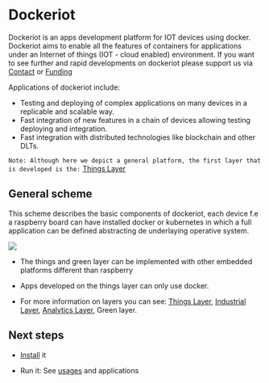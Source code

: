 # Dockeriot

Dockeriot is an apps development platform for IOT devices using docker.
Dockeriot aims to enable all the features of containers for applications
under an Internet of things (IOT - cloud enabled) environment. If you want to see further and rapid developments on dockeriot please support us via  [Contact](CONTACT.md) or [Funding](.github/FUNDING.yml)

Applications of dockeriot include: 
* Testing and deploying of complex applications on many devices in a replicable and scalable way. 
* Fast integration of new features in a chain of devices allowing testing deploying and integration.
* Fast integration with distributed technologies like blockchain and other DLTs.

```Note: Although here we depict a general platform, the first layer that is developed is the:``` [Things Layer](ThingsLayer.md)

## General scheme
This scheme describes the basic components of dockeriot, each device f.e a raspberry board can have installed docker or kubernetes in which 
a full application can be defined abstracting de underlaying operative system. 

<img src="./images/IotPlatform.jpeg">


* The things and green layer can be implemented with other embedded platforms different than raspberry
* Apps developed on the things layer can only use docker. 

* For more information on layers you can see: [Things Layer](ThingsLayer.md), [Industrial Layer](IndustrialLayer.md), [Analytics Layer](AnalyticsLayer.md), Green layer. 

## Next steps

* [Install](installation.md) it

* Run it: See [usages](USAGES.md) and applications


